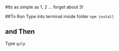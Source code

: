 #Its as simple as 1, 2 ... forget about 3!

##To Run 
Type into terminal inside folder `npm install`

## and Then
Type `gulp`